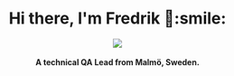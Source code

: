 <h1 align='center'>
Hi there, I'm Fredrik 👋:smile:
</h1>
<p align='center'>
<a href="https://www.linkedin.com/in/fredrikgiang/">
  <img src="https://img.shields.io/badge/linkedin-%230077B5.svg?&style=for-the-badge&logo=linkedin&logoColor=white" />
</a>
<br /><br />
<b>A technical QA Lead from Malmö, Sweden.</b>
</p>
<!--
**fredrikgiang/fredrikgiang** is a ✨ _special_ ✨ repository because its `README.md` (this file) appears on your GitHub profile.

Here are some ideas to get you started:


- 🔭 I’m currently working on ...
- 🌱 I’m currently learning ...
- 👯 I’m looking to collaborate on ...
- 🤔 I’m looking for help with ...
- 💬 Ask me about ...
- 📫 How to reach me: ...
- 😄 Pronouns: ...
- ⚡ Fun fact: ...
-->
